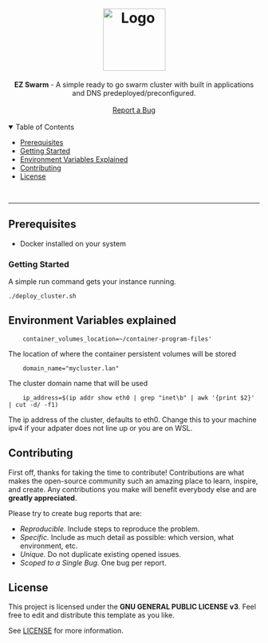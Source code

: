 <h1 align="center">
  <a href="https://github.com/jtmb">
    <img src="https://dev.vividbreeze.com/wp-content/uploads/2018/08/DockerSwarmLogo.png" alt="Logo" width="125" height="125">
  </a>
</h1>

<div align="center">
  <b>EZ Swarm</b> - A simple ready to go swarm cluster with built in applications and DNS predeployed/preconfigured.
  <br />
  <br />
  <a href="https://github.com/jtmb/ez_swarm/issues/new?assignees=&labels=bug&title=bug%3A+">Report a Bug</a>
</div>
<br>
<details open="open">
<summary>Table of Contents</summary>


- [Prerequisites](#prerequisites)
- [Getting Started](#getting-started) 
- [Environment Variables Explained](#environment-variables-explained)
- [Contributing](#contributing)
- [License](#license)

</details>
<br>

---  
## Prerequisites
- Docker installed on your system

### Getting Started
A simple run command gets your instance running.
```shell
./deploy_cluster.sh

```

## Environment Variables explained

```shell
    container_volumes_location=~/container-program-files'
```  
The location of where the container persistent volumes will be stored
```shell
    domain_name="mycluster.lan"
```  
The cluster domain name that will be used
```shell
    ip_address=$(ip addr show eth0 | grep "inet\b" | awk '{print $2}' | cut -d/ -f1)
```  
The ip address of the cluster, defaults to eth0. Change this to your machine ipv4 if your adpater does not line up or you are on WSL.


## Contributing

First off, thanks for taking the time to contribute! Contributions are what makes the open-source community such an amazing place to learn, inspire, and create. Any contributions you make will benefit everybody else and are **greatly appreciated**.

Please try to create bug reports that are:

- _Reproducible._ Include steps to reproduce the problem.
- _Specific._ Include as much detail as possible: which version, what environment, etc.
- _Unique._ Do not duplicate existing opened issues.
- _Scoped to a Single Bug._ One bug per report.

## License

This project is licensed under the **GNU GENERAL PUBLIC LICENSE v3**. Feel free to edit and distribute this template as you like.

See [LICENSE](LICENSE) for more information. 
